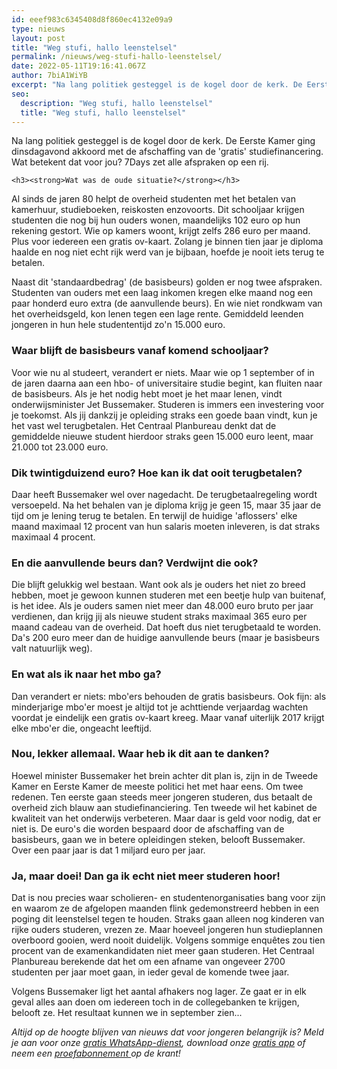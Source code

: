 ```yaml
---
id: eeef983c6345408d8f860ec4132e09a9
type: nieuws
layout: post
title: "Weg stufi, hallo leenstelsel"
permalink: /nieuws/weg-stufi-hallo-leenstelsel/
date: 2022-05-11T19:16:41.067Z
author: 7biA1WiYB
excerpt: "Na lang politiek gesteggel is de kogel door de kerk. De Eerste Kamer ging dinsdagavond akkoord met de afschaffing van de 'gratis' studiefinancering. Wat betekent dat voor jou? 7Days zet alle afspraken op een rij.  "
seo:
  description: "Weg stufi, hallo leenstelsel"
  title: "Weg stufi, hallo leenstelsel"
---
```

Na lang politiek gesteggel is de kogel door de kerk. De Eerste Kamer ging dinsdagavond akkoord met de afschaffing van de 'gratis' studiefinancering. Wat betekent dat voor jou? 7Days zet alle afspraken op een rij.  

    <h3><strong>Wat was de oude situatie?</strong></h3>
<p>Al sinds de jaren 80 helpt de overheid studenten met het betalen van kamerhuur, studieboeken, reiskosten enzovoorts. Dit schooljaar krijgen studenten die nog bij hun ouders wonen, maandelijks 102 euro op hun rekening gestort. Wie op kamers woont, krijgt zelfs 286 euro per maand. Plus voor iedereen een gratis ov-kaart. Zolang je binnen tien jaar je diploma haalde en nog niet echt rijk werd van je bijbaan, hoefde je nooit iets terug te betalen. </p>
<p>Naast dit 'standaardbedrag' (de basisbeurs) golden er nog twee afspraken. Studenten van ouders met een laag inkomen kregen elke maand nog een paar honderd euro extra (de aanvullende beurs). En wie niet rondkwam van het overheidsgeld, kon lenen tegen een lage rente. Gemiddeld leenden jongeren in hun hele studententijd zo'n 15.000 euro. </p>
<h3><strong>Waar blijft de basisbeurs vanaf komend schooljaar?</strong></h3>
<p>Voor wie nu al studeert, verandert er niets. Maar wie op 1 september of in de jaren daarna aan een hbo- of universitaire studie begint, kan fluiten naar de basisbeurs. Als je het nodig hebt moet je het maar lenen, vindt onderwijsminister Jet Bussemaker. Studeren is immers een investering voor je toekomst. Als jij dankzij je opleiding straks een goede baan vindt, kun je het vast wel terugbetalen. Het Centraal Planbureau denkt dat de gemiddelde nieuwe student hierdoor straks geen 15.000 euro leent, maar 21.000 tot 23.000 euro.</p>
<h3><strong>Dik twintigduizend euro? Hoe kan ik dat ooit terugbetalen?</strong></h3>
<p>Daar heeft Bussemaker wel over nagedacht. De terugbetaalregeling wordt versoepeld. Na het behalen van je diploma krijg je geen 15, maar 35 jaar de tijd om je lening terug te betalen. En terwijl de huidige 'aflossers' elke maand maximaal 12 procent van hun salaris moeten inleveren, is dat straks maximaal 4 procent.</p>
<h3><strong>En die aanvullende beurs dan? Verdwijnt die ook?</strong></h3>
<p>Die blijft gelukkig wel bestaan. Want ook als je ouders het niet zo breed hebben, moet je gewoon kunnen studeren met een beetje hulp van buitenaf, is het idee. Als je ouders samen niet meer dan 48.000 euro bruto per jaar verdienen, dan krijg jij als nieuwe student straks maximaal 365 euro per maand cadeau van de overheid. Dat hoeft dus niet terugbetaald te worden. Da's 200 euro meer dan de huidige aanvullende beurs (maar je basisbeurs valt natuurlijk weg).</p>
<h3><strong>En wat als ik naar het mbo ga?</strong></h3>
<p>Dan verandert er niets: mbo'ers behouden de gratis basisbeurs. Ook fijn: als minderjarige mbo'er moest je altijd tot je achttiende verjaardag wachten voordat je eindelijk een gratis ov-kaart kreeg. Maar vanaf uiterlijk 2017 krijgt elke mbo'er die, ongeacht leeftijd.</p>
<h3><strong>Nou, lekker allemaal. Waar heb ik dit aan te danken?</strong></h3>
<p>Hoewel minister Bussemaker het brein achter dit plan is, zijn in de Tweede Kamer en Eerste Kamer de meeste politici het met haar eens. Om twee redenen. Ten eerste gaan steeds meer jongeren studeren, dus betaalt de overheid zich blauw aan studiefinanciering. Ten tweede wil het kabinet de kwaliteit van het onderwijs verbeteren. Maar daar is geld voor nodig, dat er niet is. De euro's die worden bespaard door de afschaffing van de basisbeurs, gaan we in betere opleidingen steken, belooft Bussemaker. Over een paar jaar is dat 1 miljard euro per jaar.</p>
<h3><strong>Ja, maar doei! Dan ga ik echt niet meer studeren hoor!</strong></h3>
<p>Dat is nou precies waar scholieren- en studentenorganisaties bang voor zijn en waarom ze de afgelopen maanden flink gedemonstreerd hebben in een poging dit leenstelsel tegen te houden. Straks gaan alleen nog kinderen van rijke ouders studeren, vrezen ze. Maar hoeveel jongeren hun studieplannen overboord gooien, werd nooit duidelijk. Volgens sommige enquêtes zou tien procent van de examenkandidaten niet meer gaan studeren. Het Centraal Planbureau berekende dat het om een afname van ongeveer 2700 studenten per jaar moet gaan, in ieder geval de komende twee jaar. </p>
<p>Volgens Bussemaker ligt het aantal afhakers nog lager. Ze gaat er in elk geval alles aan doen om iedereen toch in de collegebanken te krijgen, belooft ze. Het resultaat kunnen we in september zien...</p>
<p><em>Altijd op de hoogte blijven van nieuws dat voor jongeren belangrijk is? Meld je aan voor onze <a href="https://7dagen.netlify.app/whatsapp">gratis WhatsApp-dienst</a>, download onze <a href="https://7dagen.netlify.app/app">gratis app</a> of neem een <a href="https://7dagen.netlify.app/abonnement">proefabonnement </a>op de krant! </em></p>  
